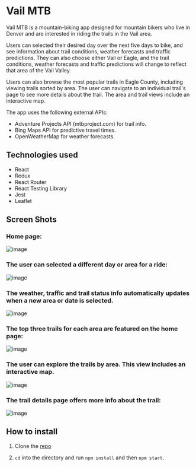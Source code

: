# Vail MTB

Vail MTB is a mountain-biking app designed for mountain bikers who live in Denver and are interested in riding the trails in the Vail area.

Users can selected their desired day over the next five days to bike, and see information about trail conditions, weather forecasts and traffic predictions. They can also choose either Vail or Eagle, and the trail conditions, weather forecasts and traffic predictions will change to reflect that area of the Vail Valley.

Users can also browse the most popular trails in Eagle County, including viewing trails sorted by area. The user can navigate to an individual trail's page to see more details about the trail. The area and trail views include an interactive map.

The app uses the following external APIs:

- Adventure Projects API (mtbproject.com) for trail info.
- Bing Maps API for predictive travel times.
- OpenWeatherMap for weather forecasts.

## Technologies used

- React
- Redux
- React Router
- React Testing Library
- Jest
- Leaflet

## Screen Shots

### Home page:

![image](https://user-images.githubusercontent.com/4350550/79813396-c5e8d880-8338-11ea-88d4-66deb1bcf54d.png)

### The user can selected a different day or area for a ride:

![image](https://user-images.githubusercontent.com/4350550/79813439-e44ed400-8338-11ea-9abd-8fe145b76d88.png)

### The weather, traffic and trail status info automatically updates when a new area or date is selected.

![image](https://user-images.githubusercontent.com/4350550/79813405-ced9aa00-8338-11ea-9804-dfc0ee57ae15.png)

### The top three trails for each area are featured on the home page:

![image](https://user-images.githubusercontent.com/4350550/79813443-e9ac1e80-8338-11ea-8c4b-3b662f1825d2.png)

### The user can explore the trails by area. This view includes an interactive map.

![image](https://user-images.githubusercontent.com/4350550/79813447-ef096900-8338-11ea-8c76-db6752257ff5.png)

### The trail details page offers more info about the trail:

![image](https://user-images.githubusercontent.com/4350550/79813462-f597e080-8338-11ea-9aef-f2b1aa2da35d.png)

## How to install

1. Clone the [repo](https://github.com/edlsto/vail-mtb)

2. `cd` into the directory and run `npm install` and then `npm start`.
